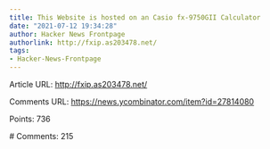 ```yaml
---
title: This Website is hosted on an Casio fx-9750GII Calculator
date: "2021-07-12 19:34:28"
author: Hacker News Frontpage
authorlink: http://fxip.as203478.net/
tags:
- Hacker-News-Frontpage
---
```


<p>Article URL: <a href="http://fxip.as203478.net/">http://fxip.as203478.net/</a></p>
<p>Comments URL: <a href="https://news.ycombinator.com/item?id=27814080">https://news.ycombinator.com/item?id=27814080</a></p>
<p>Points: 736</p>
<p># Comments: 215</p>
